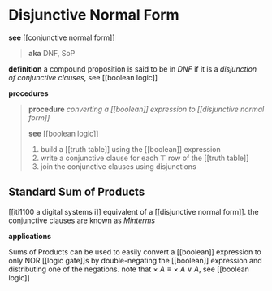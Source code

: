 # Disjunctive Normal Form

**see** [[conjunctive normal form]]

> **aka** DNF, SoP

**definition** a compound proposition is said to be in _DNF_ if it is a _disjunction of conjunctive clauses_, see [[boolean logic]]

**procedures**

> **procedure** _converting a [[boolean]] expression to [[disjunctive normal form]]_
>
> **see** [[boolean logic]]
>
> 1. build a [[truth table]] using the [[boolean]] expression
> 2. write a conjunctive clause for each $\top$ row of the [[truth table]]
> 3. join the conjunctive clauses using disjunctions

## Standard Sum of Products

[[iti1100 a digital systems i]] equivalent of a [[disjunctive normal form]]. the conjunctive clauses are known as _Minterms_

**applications**

Sums of Products can be used to easily convert a [[boolean]] expression to only NOR [[logic gate]]s by double-negating the [[boolean]] expression and distributing one of the negations. note that $\times\ A \equiv \times\ A \lor A$, see [[boolean logic]]
